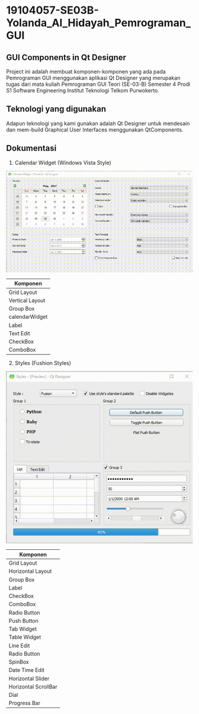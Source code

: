 # 19104057-SE03B- Yolanda_Al_Hidayah_Pemrograman_GUI

## GUI Components in Qt Designer

Project ini adalah membuat komponen-komponen yang ada pada Pemrograman GUI menggunakan aplikasi Qt Designer yang merupakan tugas dari mata kuliah Pemrograman GUI Teori (SE-03-B) Semester 4 Prodi S1 Software Engineering Institut Teknologi Telkom Purwokerto.

## Teknologi yang digunakan

Adapun teknologi yang kami gunakan adalah Qt Designer untuk mendesain dan mem-build Graphical User Interfaces menggunakan QtComponents.

## Dokumentasi

1. Calendar Widget (Windows Vista Style)
<img src = " https://github.com/yolandapasaribu/19104057-Yolanda_Al_Hidayah_P-Praktikum_GUI/blob/Teori/GUI-Components-in-Qt-Designer-main/latihan1.gif" >

| Komponen |
| ------ |
| Grid Layout |
| Vertical Layout|
| Group Box|
| calendarWidget |
| Label |
| Text Edit |
| CheckBox |
| ComboBox |


2. Styles (Fushion Styles)
<img src= " https://github.com/yolandapasaribu/19104057-Yolanda_Al_Hidayah_P-Praktikum_GUI/blob/Teori/GUI-Components-in-Qt-Designer-main/latihan2.gif">

| Komponen |
| ------ |
| Grid Layout |
| Horizontal Layout |
| Group Box |
| Label |
| CheckBox |
| ComboBox |
| Radio Button |
| Push Button |
| Tab  Widget |
| Table Widget |
| Line Edit |
| Radio Button |
| SpinBox |
| Date Time Edit |
| Horizontal Slider |
| Horizontal ScrollBar |
| Dial |
| Progress Bar |
